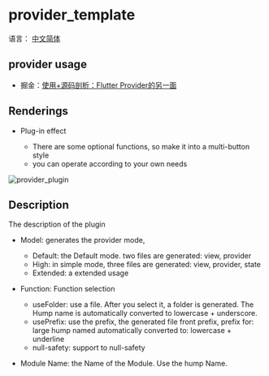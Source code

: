 # provider_template

语言： [中文简体](https://juejin.cn/post/6968272002515894303)

## provider usage

- 掘金：[使用+源码剖析：Flutter Provider的另一面](https://juejin.cn/post/6968272002515894303) 

## Renderings

- Plug-in effect

   - There are some optional functions, so make it into a multi-button style 
   - you can operate according to your own needs

![provider_plugin](https://cdn.jsdelivr.net/gh/CNAD666/MyData@master/pic/flutter/blog/20210521162031.gif)

## Description

The description of the plugin

- Model: generates the provider mode,

    - Default: the Default mode. two files are generated: view, provider
    - High: in simple mode, three files are generated: view, provider, state
    - Extended: a extended usage

- Function: Function selection
    - useFolder: use a file. After you select it, a folder is generated. The Hump name is automatically converted to lowercase + underscore.
    - usePrefix: use the prefix, the generated file front prefix, prefix for: large hump named automatically converted to: lowercase + underline
    - null-safety: support to null-safety

- Module Name: the Name of the Module. Use the hump Name.
